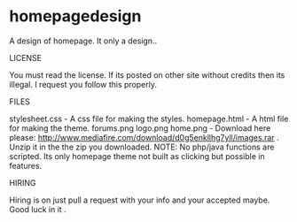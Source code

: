homepagedesign
==============

A design of homepage. It only a design..

LICENSE

You must read the license. If its posted on other site without credits then its illegal. I request you follow this properly. 

FILES

stylesheet.css - A css file for making the styles.
homepage.html - A html file for making the theme.
forums.png
logo.png
home.png - Download here please: http://www.mediafire.com/download/d0g5enkllhg7yll/images.rar  . Unzip it in the the zip you downloaded.
NOTE: No php/java functions are scripted. Its only homepage theme not built as clicking but possible in features.

HIRING 

Hiring is on just pull a request with your info and your accepted maybe. Good luck in it .
